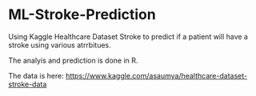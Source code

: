 # ML-Stroke-Prediction
Using Kaggle Healthcare Dataset Stroke to predict if a patient will have a stroke using various atrrbitues. 

The analyis and prediction is done in R.


The data is here: https://www.kaggle.com/asaumya/healthcare-dataset-stroke-data
